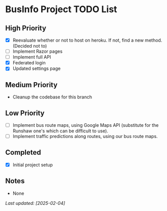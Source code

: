 # BusInfo Project TODO List

## High Priority

- [x] Reevaluate whether or not to host on heroku. If not, find a new method. (Decided not to)
- [ ] Implement Razor pages
- [ ] Implement full API
- [x] Federated login
- [x] Updated settings page

## Medium Priority

- Cleanup the codebase for this branch

## Low Priority

- [ ] Implement bus route maps, using Google Maps API (substitute for the Runshaw one's which can be difficult to use).
- [ ] Implement traffic predictions along routes, using our bus route maps.

## Completed

- [x] Initial project setup

## Notes

- None

*Last updated: [2025-02-04]*
